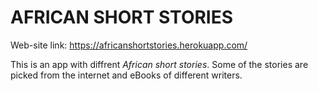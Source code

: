 # AFRICAN SHORT STORIES
Web-site link: https://africanshortstories.herokuapp.com/


This is an app with diffrent *African short stories*.
Some of the stories are picked from the internet and eBooks of different writers.
